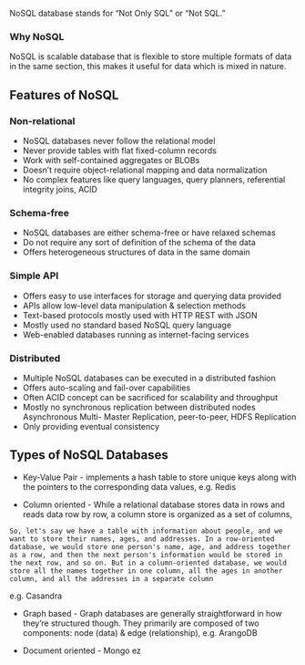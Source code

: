 NoSQL database stands for “Not Only SQL” or “Not SQL.”

### Why NoSQL
NoSQL is scalable database that is flexible to store multiple formats of data in the same section, this makes it useful for data which is mixed in nature. 

## Features of NoSQL

### Non-relational
- NoSQL databases never follow the relational model
- Never provide tables with flat fixed-column records
- Work with self-contained aggregates or BLOBs
- Doesn’t require object-relational mapping and data normalization
- No complex features like query languages, query planners, referential integrity joins, ACID

### Schema-free
- NoSQL databases are either schema-free or have relaxed schemas
- Do not require any sort of definition of the schema of the data
- Offers heterogeneous structures of data in the same domain

###  Simple API
- Offers easy to use interfaces for storage and querying data provided
- APIs allow low-level data manipulation & selection methods
- Text-based protocols mostly used with HTTP REST with JSON
- Mostly used no standard based NoSQL query language
- Web-enabled databases running as internet-facing services

### Distributed
- Multiple NoSQL databases can be executed in a distributed fashion
- Offers auto-scaling and fail-over capabilities
- Often ACID concept can be sacrificed for scalability and throughput
- Mostly no synchronous replication between distributed nodes Asynchronous Multi- Master Replication, peer-to-peer, HDFS Replication
- Only providing eventual consistency

## Types of NoSQL Databases
- Key-Value Pair -  implements a hash table to store unique keys along with the pointers to the corresponding data values, 
  e.g. Redis

- Column oriented - While a relational database stores data in rows and reads data row by row, a column store is organized as a set of columns, 
```
So, let's say we have a table with information about people, and we want to store their names, ages, and addresses. In a row-oriented database, we would store one person's name, age, and address together as a row, and then the next person's information would be stored in the next row, and so on. But in a column-oriented database, we would store all the names together in one column, all the ages in another column, and all the addresses in a separate column
```
e.g. Casandra

- Graph based - Graph databases are generally straightforward in how they’re structured though. They primarily are composed of two components: node (data) & edge (relationship), 
  e.g. ArangoDB 

- Document oriented - Mongo ez
